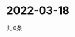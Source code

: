 # 2022-03-18
  共 0条

  <!-- BEGIN -->
  <!-- 最后更新时间Fri Mar 18 2022 03:09:58 GMT+0000 (Coordinated Universal Time) -->
  
  <!-- END -->
  
  